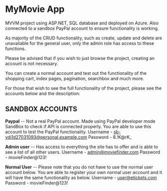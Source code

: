 # MyMovie App

 MVVM project using ASP.NET, SQL database and deployed on Azure. Also connected to a sandbox PayPal account to ensure functionality is working.

 As majority of the CRUD functionality, such as create, update and delete are unavailable for the general user, only the admin role has access to these functions. 

 Please be advised that if you wish to just browse the project, creating an account is not necessary. 
 
 You can create a normal account and test out the functionality of the shopping cart, index pages, pagination, searchbox and much more.

 For those that wish to see the full functionality of the project, please see the accounts below and the description:

 ## SANDBOX ACCOUNTS
 
 **Paypal** -- Not a real PayPal account. Made using PayPal developer mode SandBox to check if API is connected properly. You are able to use this account to test the PayPal functionality.
 Username - sb-vdi1d27031093@personal.example.com
 Password - 8.!K@rK_

 **Admin user** -- Has access to everything the site has to offer and is able to see a list of all other users.
 Username - admin@moviefinder.com
 Password - movieFinder@123!
 
 **Normal User** -- Please note that you do not have to use the normal user account below. You are able to register your own normal user account and it will have the same functionality as below.
 Username - user@etickets.com
 Password - movieFinder@123!
 
